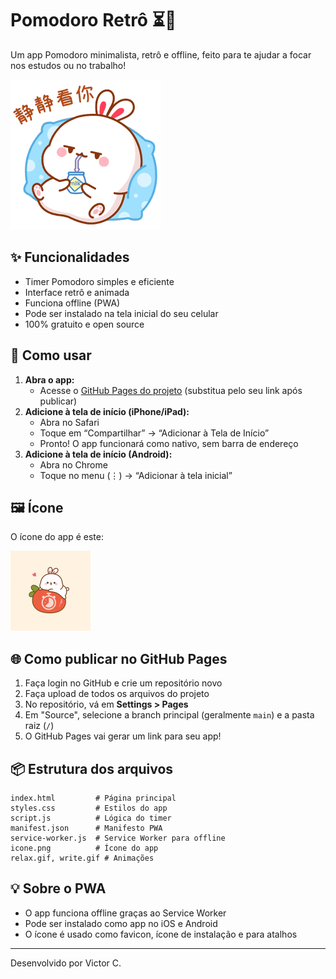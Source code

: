 # Pomodoro Retrô ⏳🍅

Um app Pomodoro minimalista, retrô e offline, feito para te ajudar a focar nos estudos ou no trabalho!

![Screenshot](relax.gif)

## ✨ Funcionalidades
- Timer Pomodoro simples e eficiente
- Interface retrô e animada
- Funciona offline (PWA)
- Pode ser instalado na tela inicial do seu celular
- 100% gratuito e open source

## 🚀 Como usar
1. **Abra o app:**
   - Acesse o [GitHub Pages do projeto](#) (substitua pelo seu link após publicar)
2. **Adicione à tela de início (iPhone/iPad):**
   - Abra no Safari
   - Toque em “Compartilhar” → “Adicionar à Tela de Início”
   - Pronto! O app funcionará como nativo, sem barra de endereço
3. **Adicione à tela de início (Android):**
   - Abra no Chrome
   - Toque no menu (⋮) → “Adicionar à tela inicial”

## 🖼️ Ícone
O ícone do app é este:

<img src="icone.png" alt="Ícone do app" width="128" />

## 🌐 Como publicar no GitHub Pages
1. Faça login no GitHub e crie um repositório novo
2. Faça upload de todos os arquivos do projeto
3. No repositório, vá em **Settings > Pages**
4. Em "Source", selecione a branch principal (geralmente `main`) e a pasta raiz (`/`)
5. O GitHub Pages vai gerar um link para seu app!

## 📦 Estrutura dos arquivos
```
index.html         # Página principal
styles.css         # Estilos do app
script.js          # Lógica do timer
manifest.json      # Manifesto PWA
service-worker.js  # Service Worker para offline
icone.png          # Ícone do app
relax.gif, write.gif # Animações
```

## 💡 Sobre o PWA
- O app funciona offline graças ao Service Worker
- Pode ser instalado como app no iOS e Android
- O ícone é usado como favicon, ícone de instalação e para atalhos

---

Desenvolvido por Victor C.
